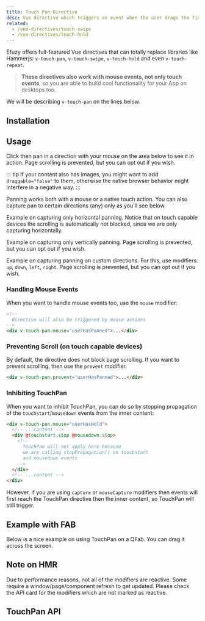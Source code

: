 ```yaml
---
title: Touch Pan Directive
desc: Vue directive which triggers an event when the user drags the finger or mouse on a component or element.
related:
  - /vue-directives/touch-swipe
  - /vue-directives/touch-hold
---
```

Efuzy offers full-featured Vue directives that can totally replace libraries like Hammerjs: `v-touch-pan`, `v-touch-swipe`, `v-touch-hold` and even `v-touch-repeat`.

> **These directives also work with mouse events, not only touch events**, so you are able to build cool functionality for your App on desktops too.

We will be describing `v-touch-pan` on the lines below.

## Installation
<doc-installation directives="TouchPan" />

## Usage
Click then pan in a direction with your mouse on the area below to see it in action.
Page scrolling is prevented, but you can opt out if you wish.

::: tip
If your content also has images, you might want to add `draggable="false"` to them, otherwise the native browser behavior might interfere in a negative way.
:::

<doc-example title="All directions" file="TouchPan/Basic" />

Panning works both with a mouse or a native touch action.
You can also capture pan to certain directions (any) only as you'll see below.

Example on capturing only horizontal panning.
Notice that on touch capable devices the scrolling is automatically not blocked, since we are only capturing horizontally.

<doc-example title="Horizontally" file="TouchPan/Horizontal" />

Example on capturing only vertically panning. Page scrolling is prevented, but you can opt out if you wish.

<doc-example title="Vertically" file="TouchPan/Vertical" />

Example on capturing panning on custom directions. For this, use modifiers: `up`, `down`, `left`, `right`. Page scrolling is prevented, but you can opt out if you wish.

<doc-example title="Custom directions" file="TouchPan/Custom" />

### Handling Mouse Events
When you want to handle mouse events too, use the `mouse` modifier:

``` html
<!--
  directive will also be triggered by mouse actions
-->
<div v-touch-pan.mouse="userHasPanned">...</div>
```

### Preventing Scroll (on touch capable devices)
By default, the directive does not block page scrolling. If you want to prevent scrolling, then use the `prevent` modifier.

``` html
<div v-touch-pan.prevent="userHasPanned">...</div>
```

### Inhibiting TouchPan
When you want to inhibit TouchPan, you can do so by stopping propagation of the `touchstart`/`mousedown` events from the inner content:

``` html
<div v-touch-pan.mouse="userHasHold">
  <!-- ...content -->
  <div @touchstart.stop @mousedown.stop>
    <!--
      TouchPan will not apply here because
      we are calling stopPropagation() on touchstart
      and mousedown events
    -->
  </div>
  <!-- ...content -->
</div>
```

However, if you are using `capture` or `mouseCapture` modifiers then events will first reach the TouchPan directive then the inner content, so TouchPan will still trigger.

## Example with FAB

Below is a nice example on using TouchPan on a QFab. You can drag it across the screen.

<doc-example title="Draggable" file="QFab/Draggable" />

## Note on HMR
Due to performance reasons, not all of the modifiers are reactive. Some require a window/page/component refresh to get updated. Please check the API card for the modifiers which are not marked as reactive.

## TouchPan API
<doc-api file="TouchPan" />

